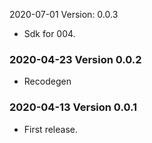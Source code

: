 2020-07-01 Version: 0.0.3
- Sdk for 004.

### 2020-04-23 Version 0.0.2
* Recodegen

### 2020-04-13 Version 0.0.1
* First release.